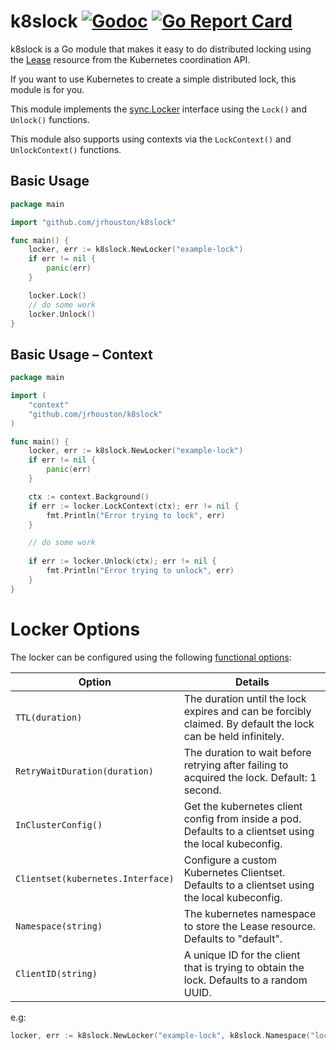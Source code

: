 # k8slock [![Godoc](https://godoc.org/github.com/jrhouston/k8slock?status.svg)](https://godoc.org/github.com/jrhouston/k8slock) [![Go Report Card](https://goreportcard.com/badge/github.com/jrhouston/k8slock)](https://goreportcard.com/report/github.com/jrhouston/k8slock)

k8slock is a Go module that makes it easy to do distributed locking using the [Lease](https://kubernetes.io/docs/reference/kubernetes-api/cluster-resources/lease-v1/) resource from the Kubernetes coordination API. 

If you want to use Kubernetes to create a simple distributed lock, this module is for you.

This module implements the [sync.Locker](https://golang.org/pkg/sync/#Locker) interface using the `Lock()` and `Unlock()` functions.

This module also supports using contexts via the `LockContext()` and `UnlockContext()` functions. 


## Basic Usage

```go
package main

import "github.com/jrhouston/k8slock"

func main() {
    locker, err := k8slock.NewLocker("example-lock")
    if err != nil {
        panic(err)
    }

    locker.Lock()
    // do some work
    locker.Unlock()
}
```

## Basic Usage – Context

```go
package main

import (
    "context"
    "github.com/jrhouston/k8slock"
)

func main() {
    locker, err := k8slock.NewLocker("example-lock")
    if err != nil {
        panic(err)
    }

    ctx := context.Background()
    if err := locker.LockContext(ctx); err != nil {
        fmt.Println("Error trying to lock", err)
    }

    // do some work
    
    if err := locker.Unlock(ctx); err != nil {
        fmt.Println("Error trying to unlock", err)
    }
}
```

# Locker Options

The locker can be configured using the following [functional options](https://dave.cheney.net/2014/10/17/functional-options-for-friendly-apis):

| Option | Details |
|---|---|
| `TTL(duration)` | The duration until the lock expires and can be forcibly claimed. By default the lock can be held infinitely. |
| `RetryWaitDuration(duration)` | The duration to wait before retrying after failing to acquired the lock. Default: 1 second. |
| `InClusterConfig()` | Get the kubernetes client config from inside a pod. Defaults to a clientset using the local kubeconfig. |
| `Clientset(kubernetes.Interface)` | Configure a custom Kubernetes Clientset. Defaults to a clientset using the local kubeconfig. |
| `Namespace(string)` | The kubernetes namespace to store the Lease resource. Defaults to "default". |
| `ClientID(string)` | A unique ID for the client that is trying to obtain the lock. Defaults to a random UUID. |

e.g:

```go
locker, err := k8slock.NewLocker("example-lock", k8slock.Namespace("locks"), k8slock.ClientID("client-0"))
```
